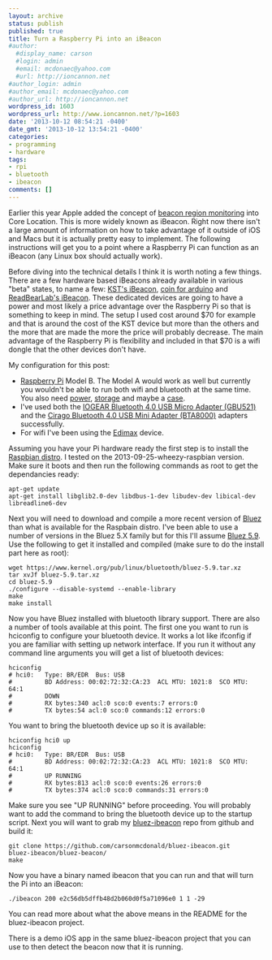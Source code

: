```yaml
---
layout: archive
status: publish
published: true
title: Turn a Raspberry Pi into an iBeacon
#author:
  #display_name: carson
  #login: admin
  #email: mcdonaec@yahoo.com
  #url: http://ioncannon.net
#author_login: admin
#author_email: mcdonaec@yahoo.com
#author_url: http://ioncannon.net
wordpress_id: 1603
wordpress_url: http://www.ioncannon.net/?p=1603
date: '2013-10-12 08:54:21 -0400'
date_gmt: '2013-10-12 13:54:21 -0400'
categories:
- programming
- hardware
tags:
- rpi
- bluetooth
- ibeacon
comments: []
---
```


Earlier this year Apple added the concept of <a href="https://developer.apple.com/library/ios/documentation/UserExperience/Conceptual/LocationAwarenessPG/RegionMonitoring/RegionMonitoring.html#//apple_ref/doc/uid/TP40009497-CH9-SW7">beacon region monitoring</a> into Core Location. This is more widely known as iBeacon. Right now there isn't a large amount of information on how to take advantage of it outside of iOS and Macs but it is actually pretty easy to implement. The following instructions will get you to a point where a Raspberry Pi can function as an iBeacon (any Linux box should actually work).

Before diving into the technical details I think it is worth noting a few things. There are a few hardware based iBeacons already available in various "beta" states, to name a few: <a href="http://www.kstechnologies.com/collections/all">KST's iBeacon</a>, <a href="http://blog.onlycoin.com/posts/2013/10/3/coin-arduino-ble-dev-kit">coin for arduino</a> and <a href="http://redbearlab.com/ibeacon/">ReadBearLab's iBeacon</a>. These dedicated devices are going to have a power and most likely a price advantage over the Raspberry Pi so that is something to keep in mind. The setup I used cost around $70 for example and that is around the cost of the KST device but more than the others and the more that are made the more the price will probably decrease. The main advantage of the Raspberry Pi is flexibility and included in that $70 is a wifi dongle that the other devices don't have.

My configuration for this post:

  - <a href="http://www.newark.com/jsp/search/productdetail.jsp?sku=43W5302&COM=embedded-link_RaspberryPi">Raspberry Pi</a> Model B. The Model A would work as well but currently you wouldn't be able to run both wifi and bluetooth at the same time. You also need <a href="http://www.newark.com/jsp/search/productdetail.jsp?sku=53W8467">power</a>, <a href="http://www.amazon.com/Transcend-Class-Flash-Memory-TS8GSDHC10E/dp/B003VNKNEG/">storage</a> and maybe a <a href="http://www.newark.com/jsp/search/productdetail.jsp?sku=07W8936">case</a>.
  - I've used both the <a href="http://www.amazon.com/dp/B007GFX0PY">IOGEAR Bluetooth 4.0 USB Micro Adapter (GBU521)</a> and the <a href="http://www.amazon.com/dp/B0090I9NRE">Cirago Bluetooth 4.0 USB Mini Adapter (BTA8000)</a> adapters successfully.
  - For wifi I've been using the <a href="http://www.amazon.com/EW-7811UN-IEEE-802-11n-draft-USB/dp/B005CLMJLU">Edimax</a> device.

Assuming you have your Pi hardware ready the first step is to install the <a href="http://www.raspberrypi.org/downloads">Raspbian distro</a>. I tested on the 2013-09-25-wheezy-raspbian version. Make sure it boots and then run the following commands as root to get the dependancies ready:

```
apt-get update
apt-get install libglib2.0-dev libdbus-1-dev libudev-dev libical-dev libreadline6-dev
```

Next you will need to download and compile a more recent version of <a href="http://www.bluez.org/">Bluez</a> than what is available for the Raspbain distro. I've been able to use a number of versions in the Bluez 5.X family but for this I'll assume <a href="http://www.bluez.org/release-of-bluez-5-9/">Bluez 5.9</a>. Use the following to get it installed and compiled (make sure to do the install part here as root):

```
wget https://www.kernel.org/pub/linux/bluetooth/bluez-5.9.tar.xz
tar xvJf bluez-5.9.tar.xz
cd bluez-5.9
./configure --disable-systemd --enable-library
make
make install
```

Now you have Bluez installed with bluetooth library support. There are also a number of tools available at this point. The first one you want to run is hciconfig to configure your bluetooth device. It works a lot like ifconfig if you are familiar with setting up network interface. If you run it without any command line arguments you will get a list of bluetooth devices:

```
hciconfig
# hci0:   Type: BR/EDR  Bus: USB
#         BD Address: 00:02:72:32:CA:23  ACL MTU: 1021:8  SCO MTU: 64:1
#         DOWN
#         RX bytes:340 acl:0 sco:0 events:7 errors:0
#         TX bytes:54 acl:0 sco:0 commands:12 errors:0
```

You want to bring the bluetooth device up so it is available:

```
hciconfig hci0 up
hciconfig
# hci0:   Type: BR/EDR  Bus: USB
#         BD Address: 00:02:72:32:CA:23  ACL MTU: 1021:8  SCO MTU: 64:1
#         UP RUNNING
#         RX bytes:813 acl:0 sco:0 events:26 errors:0
#         TX bytes:374 acl:0 sco:0 commands:31 errors:0
```

Make sure you see "UP RUNNING" before proceeding. You will probably want to add the command to bring the bluetooth device up to the startup script. Next you will want to grab my <a href="https://github.com/carsonmcdonald/bluez-ibeacon">bluez-ibeacon</a> repo from github and build it:


```
git clone https://github.com/carsonmcdonald/bluez-ibeacon.git
bluez-ibeacon/bluez-beacon/
make

```
Now you have a binary named ibeacon that you can run and that will turn the Pi into an iBeacon:

```
./ibeacon 200 e2c56db5dffb48d2b060d0f5a71096e0 1 1 -29
```

You can read more about what the above means in the README for the bluez-ibeacon project.

There is a demo iOS app in the same bluez-ibeacon project that you can use to then detect the beacon now that it is running.

